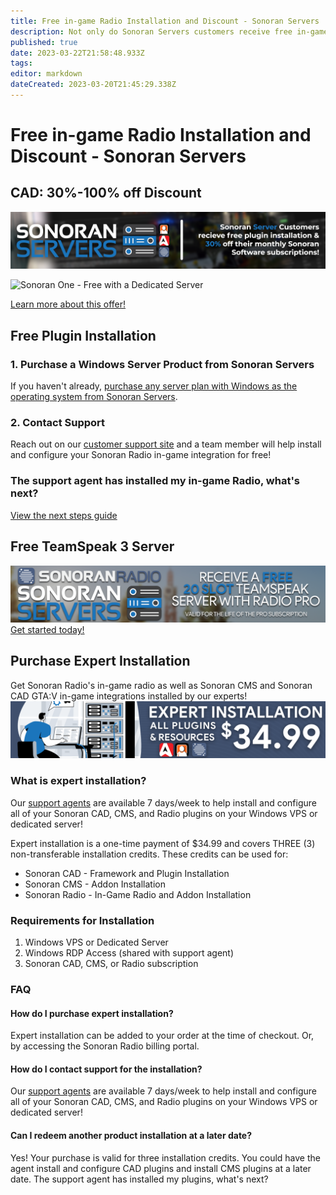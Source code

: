 ```yaml
---
title: Free in-game Radio Installation and Discount - Sonoran Servers
description: Not only do Sonoran Servers customers receive free in-game Radio installation, but can save 30%-100% on your Sonoran Radio subscription every month when you purchase a Windows Server from Sonoran Servers!
published: true
date: 2023-03-22T21:58:48.933Z
tags: 
editor: markdown
dateCreated: 2023-03-20T21:45:29.338Z
---
```


# Free in-game Radio Installation and Discount - Sonoran Servers

## CAD: 30%-100% off Discount

![30% off Sonoran Software Subscriptions with Sonoran Servers](/pricing/serversbundlediscount.png)

![Sonoran One - Free with a Dedicated Server](/pricing/sonoranonebundle.png)

[Learn more about this offer!](https://info.sonoranservers.com/pricing/promotions-and-discounts/30-off-software)

## Free Plugin Installation

### 1. Purchase a Windows Server Product from Sonoran Servers

If you haven't already, [purchase any server plan with Windows as the operating system from Sonoran Servers](https://info.sonoranservers.com/tutorials/windows-server/purchasing-and-getting-started).

### 2. Contact Support

Reach out on our [customer support site](https://support.sonoransoftware.com) and a team member will help install and configure your Sonoran Radio in-game integration for free!

### The support agent has installed my in-game Radio, what's next?
[View the next steps guide](/pricing/discounts-and-offers/free-install-next-steps)

## Free TeamSpeak 3 Server
[![Free TeamSpeak 3 Server Promo Banner](/pricing/free-teamspeak-promo/freeteamspeakpromobanner.png)](/pricing/free-teamspeak-promo)
[Get started today!](/pricing/free-teamspeak-promo)

## Purchase Expert Installation
Get Sonoran Radio's in-game radio as well as Sonoran CMS and Sonoran CAD GTA:V in-game integrations installed by our experts!
![Expert Installation Banner](/install2.png)

### What is expert installation?
Our [support agents](https://support.sonoransoftware.com) are available 7 days/week to help install and configure all of your Sonoran CAD, CMS, and Radio plugins on your Windows VPS or dedicated server!

Expert installation is a one-time payment of $34.99 and covers THREE (3) non-transferable installation credits.
These credits can be used for:
- Sonoran CAD - Framework and Plugin Installation
- Sonoran CMS - Addon Installation
- Sonoran Radio - In-Game Radio and Addon Installation

### Requirements for Installation
1. Windows VPS or Dedicated Server
1. Windows RDP Access (shared with support agent)
1. Sonoran CAD, CMS, or Radio subscription

### FAQ
#### How do I purchase expert installation?
Expert installation can be added to your order at the time of checkout. Or, by accessing the Sonoran Radio billing portal.

#### How do I contact support for the installation?
Our [support agents](https://support.sonoransoftware.com) are available 7 days/week to help install and configure all of your Sonoran CAD, CMS, and Radio plugins on your Windows VPS or dedicated server!

#### Can I redeem another product installation at a later date?
Yes! Your purchase is valid for three installation credits. You could have the agent install and configure CAD plugins and install CMS plugins at a later date.
The support agent has installed my plugins, what's next?